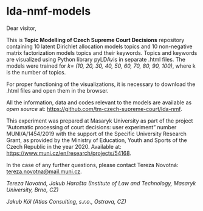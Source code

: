 # lda-nmf-models

Dear visitor,

This is **Topic Modelling of Czech Supreme Court Decisions** repository containing 10 latent Dirichlet allocation models topics and 10 non-negative matrix factorization models topics and their keywords. Topics and keywords are visualized using Python library pyLDAvis in separate .html files. The models were trained for *k= (10, 20, 30, 40, 50, 60, 70, 80, 90, 100)*, where k is the number of topics.

For proper functioning of the visualizations, it is necessary to download the .html files and open them in the browser.

All the information, data and codes relevant to the models are available as *open source* at: https://github.com/tm-czech-supreme-court/lda-nmf.

This experiment was prepared at Masaryk University as part of the project ”Automatic processing of court decisions: user experiment” number MUNI/A/1454/2019 with the support of the Specific University Research Grant, as provided by the Ministry of Education, Youth and Sports of the Czech Republic in the year 2020. Available at: https://www.muni.cz/en/research/projects/54168.

In the case of any further questions, please contact Tereza Novotná: tereza.novotna@mail.muni.cz.

*Tereza Novotná, Jakub Harašta (Institute of Law and Technology, Masaryk University, Brno, CZ)*

*Jakub Kól (Atlas Consulting, s.r.o., Ostrava, CZ)*

